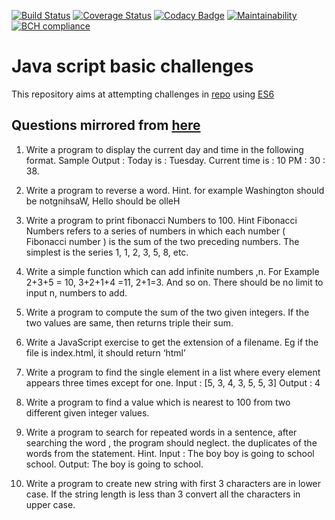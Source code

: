 [![Build Status](https://travis-ci.org/krmroland/iuiu-jschallenges.svg?branch=master)](https://travis-ci.org/krmroland/iuiu-jschallenges)
[![Coverage Status](https://coveralls.io/repos/github/krmroland/iuiu-jschallenges/badge.svg?branch=master)](https://coveralls.io/github/krmroland/iuiu-jschallenges?branch=master)
[![Codacy Badge](https://api.codacy.com/project/badge/Grade/027f2c88ae3f49a7b875a04dadfcb575)](https://www.codacy.com/app/krmroland/iuiu-jschallenges?utm_source=github.com&amp;utm_medium=referral&amp;utm_content=krmroland/iuiu-jschallenges&amp;utm_campaign=Badge_Grade)
[![Maintainability](https://api.codeclimate.com/v1/badges/fea4cee9880b3d6901d5/maintainability)](https://codeclimate.com/github/krmroland/iuiu-jschallenges/maintainability)
[![BCH compliance](https://bettercodehub.com/edge/badge/krmroland/iuiu-jschallenges?branch=master)](https://bettercodehub.com/)

# Java script basic challenges
This repository aims at attempting challenges in  [repo](https://github.com/hadijahkyampeire/IUIU-Js-challenge)  using  [ES6](https://developer.mozilla.org/en-US/docs/Web/JavaScript/New_in_JavaScript/ECMAScript_2015_support_in_Mozilla)

## Questions  mirrored from [here](https://github.com/hadijahkyampeire/IUIU-Js-challenge)

1. Write a program to display the current day and time in the following format. Sample Output : Today is : Tuesday. 
    Current time is : 10 PM : 30 : 38.

2. Write a program to reverse a word. 
    Hint.
    for example Washington should be notgnihsaW, Hello  should be olleH

3. Write a program to print fibonacci Numbers to 100.
    Hint
    Fibonacci Numbers refers to a  series of numbers in which each number ( Fibonacci number ) is the sum of the two preceding numbers. The simplest is the series 1, 1, 2, 3, 5, 8, etc.

4. Write a simple function which can add infinite numbers ,n. For Example 2+3+5 = 10, 3+2+1+4 =11, 2+1=3. And so on. There should be no limit to input n, numbers to add.


5. Write a program to compute the sum of the two given integers. If the two values are same, then returns triple their sum.

6. Write a JavaScript exercise to get the extension of a filename. Eg if the file is index.html, it should return ‘html’

7. Write a program to find the single element in a list where every element appears three times except for one.
    Input : [5, 3, 4, 3, 5, 5, 3]
    Output : 4

8. Write a program to find a value which is nearest to 100 from two different given integer values.

9. Write a program to search for repeated words in a sentence, after searching the word , the program should neglect. the     duplicates of the words from the statement.
    Hint.
    Input : The boy boy is going to school school.
    Output: The boy is going to school.

10. Write a program to create new string with first 3 characters are in lower case. If the string length is less than 3 convert all the characters in upper case.
